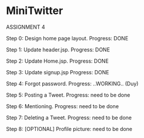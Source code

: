 # MiniTwitter

ASSIGNMENT 4

Step 0: Design home page layout. Progress: DONE

Step 1: Update header.jsp. Progress: DONE

Step 2: Update Home.jsp. Progress: DONE

Step 3: Update signup.jsp Progress: DONE

Step 4: Forgot password. Progress: ..WORKING.. (Duy)

Step 5: Posting a Tweet. Progress: need to be done

Step 6: Mentioning. Progress: need to be done

Step 7: Deleting a Tweet. Progress: need to be done

Step 8: [OPTIONAL] Profile picture: need to be done

